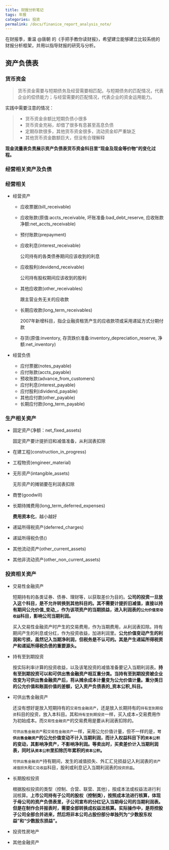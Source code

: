 ```yaml
---
title: 财报分析笔记
tags: 年报
categories: 投资
permalink: /docs/finanice_report_analysis_note/
---
```


在财报季，重温 @唐朝 的《手把手教你读财报》，希望建立能够建立比较系统的财报分析框架，并用以指导财报的研究与分析。

## 资产负债表

### 货币资金

> 货币资金需要与短期债务及经营需要相匹配。与短期债务的匹配情况，代表企业的偿债能力；与经营需要的匹配情况，代表企业的资金运用能力。

实践中需要注意的情况：

> - 货币资金余额比短期负债小很多
> - 货币资金充裕，却借了很多有息甚至高息负债
> - 定期存款很多，其他货币资金很多，流动资金却严重缺乏
> - 其他货币资金数额巨大，但没有合理解释


**现金流量表负责展示资产负债表货币资金科目里“现金及现金等价物”的变化过程。**

### 经营相关资产及负债

### 经营相关

- 经营资产
  - 应收票据(bill_receivable)

  - 应收账款(原值:accts_receivable, 坏账准备:bad_debt_reserve, 应收账款净额:net_accts_receivable)

  - 预付账款(prepayment)

  - 应收利息(interest_receivable)

    公司持有的各类债券期间应该收到的利息

  - 应收股利(devidend_receivable)

    公司持有股权期间应该收到的股利

  - 其他应收款(other_receivables)

    跟主营业务无关的应收款

  - 长期应收款(long_term_receivables)

    2007年新增科目，指企业融资租赁产生的应收款项或采用递延方式分期付款

  - 存货(原值:inventory, 存货跌价准备:inventory_depreciation_reserve, 净额:net_inventory)

- 经营负债
  - 应付票据(notes_payable)
  - 应付账款(accts_payable)
  - 预收账款(advance_from_customers)
  - 应付利息(interest_payable)
  - 应付股利(dividend_payable)
  - 其他应付款(other_payable)
  - 长期应付款(long_term_payable)

### 生产相关资产

- 固定资产(净额：net_fixed_assets)

  固定资产要计提折旧和减值准备，从利润表扣除

- 在建工程(construction_in_progress)
- 工程物资(engineer_material)
- 无形资产(intangible_assets)

  无形资产的摊销要在利润表扣除

- 商誉(goodwill)
- 长期待摊费用(long_term_deferred_expenses)

  **费用资本化**，越小越好

- 递延所得税资产(deferred_charges)
- 递延所得税负债()
- 其他流动资产(other_current_assets)
- 其他非流动资产(other_non_current_assets)

### 投资相关资产

- 交易性金融资产

  短期持有的各类证券、债券、理财等，以获取差价为目的。**公司的投资一旦放入这个科目，是不允许转换到其他科目的。其不需要计提折旧减值，直接以持有期间公允价值_变动_，作为该项资产的当期损益，进入利润表的`公允价值变动收益`科目，影响公司当期利润。**

  买入交易性金融资产时产生的交易费用，作为当期费用，从利润表扣除。持有期间产生的利息或分红，作为投资收益，加进利润里。**公允价值变动产生的利润和亏损，虽然记入当期净利润，但税务是不认可的。其是产生递延所得税资产和递延所得税负债的重要源头。**

- 持有至到期投资

  按实际利率计算的投资收益，以及该笔投资的减值准备要记入当期利润表。**持有至到期投资可以和可供出售金融资产相互重分类。当持有至到期投资被企业改变为可供出售金融资产后，将从摊余成本计量变为公允价值计量。重分类日的公允价值和账面价值的差额，记入资产负债表的_资本公积_科目。**

- 可供出售金融资产

  还没有想好是放入短期持有的`交易性金融资产`，还是放入长期持有的`持有至到期投资`科目的投资，放入本科目。其和`持有至到期投资`一样，买入成本+交易费用作为初始成本。而`交易性金融资产`的交易费用是要从利润表扣除的。

  `可供出售金融资产`和`交易性金融资产`一样，采用公允价值计量，但不一样的是，**`可供出售金融资产`的公允价值变动不计入当期利润，而计入权益科目下的`资本公积`的变动，其影响净资产，不影响净利润。等卖出时，买卖差价计入当期利润表，同时从`资本公积`里扣除历年累积的`资本公积`。**

  `可供出售金融资产`持有期间，发生的减值损失、外汇汇兑损益记入利润表的`资产减值损失`和`汇兑收益`科目，股利或利息记入当期利润表的`投资损益`。

- 长期股权投资

  根据股权投资的类型（控制、合营、联营、其他），按成本法或权益法进行利润核算。**上市公司持有子公司的股权（控制类），按照成本法进行核算，体现于母公司的资产负债表里，子公司宣布的分红记入当期母公司的当期利润表。但是在制作合并报表时，需要全部转换成权益法核算。实际操作中，是将控股子公司全部合并进来，然后将非本公司占股份部分单独列为“少数股东权益”和“少数股东损益”。**

- 投资性房地产
- 其他金融资产
